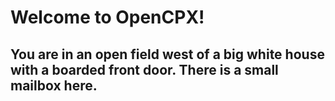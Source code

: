 Welcome to OpenCPX!
==============

You are in an open field west of a big white house with a boarded
front door.
There is a small mailbox here.
--------------
>

